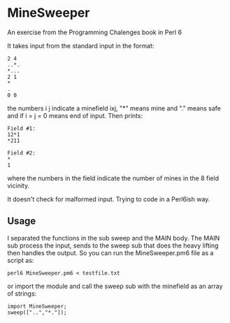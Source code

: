 # MineSweeper
An exercise from the Programming Chalenges book in Perl 6

It takes input from the standard input in the format:

```
2 4
..*.
*...
2 1
*
.
0 0
```

the numbers i j indicate a minefield ixj, "*" means mine and "." means safe and if i = j = 0 means end of input.
Then prints:

```
Field #1:
12*1
*211

Field #2:
*
1
```

where the numbers in the field indicate the number of mines in the 8 field vicinity.

It doesn't check for malformed input. Trying to code in a Perl6ish way.

## Usage

I separated the functions in the sub sweep and the MAIN body. The MAIN sub process the input, sends to the sweep sub that does the heavy lifting then handles the output. So you can run the MineSweeper.pm6 file as a script as:

```
perl6 MineSweeper.pm6 < testfile.txt
```

or import the module and call the sweep sub with the minefield as an array of strings:

```
import MineSweeper;
sweep(["..","*."]);
```
